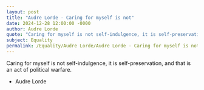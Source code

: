 ```yaml
---
layout: post
title: "Audre Lorde - Caring for myself is not"
date: 2024-12-28 12:00:00 -0000
author: Audre Lorde
quote: "Caring for myself is not self-indulgence, it is self-preservation, and that is an act of political warfare."
subject: Equality
permalink: /Equality/Audre Lorde/Audre Lorde - Caring for myself is not
---
```


Caring for myself is not self-indulgence, it is self-preservation, and that is an act of political warfare.

- Audre Lorde
